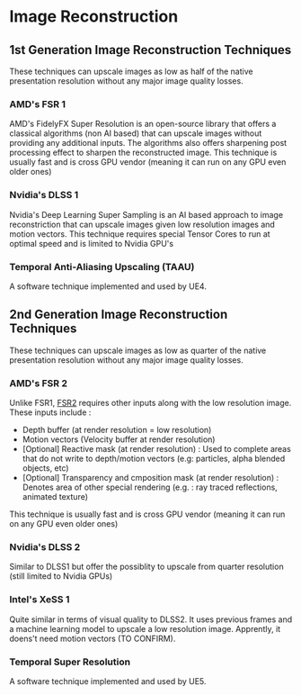 # Image Reconstruction

## 1st Generation Image Reconstruction Techniques
These techniques can upscale images as low as half of the native presentation resolution without any major image quality losses.

### AMD's FSR 1 
AMD's FidelyFX Super Resolution is an open-source library that offers a classical algorithms (non AI based) that can upscale images without providing any additional inputs. 
The algorithms also offers sharpening post processing effect to sharpen the reconstructed image. 
This technique is usually fast and is cross GPU vendor (meaning it can run on any GPU even older ones)

### Nvidia's DLSS 1 
Nvidia's Deep Learning Super Sampling is an AI based approach to image reconstriction that can upscale images given low resolution images and motion vectors.
This technique requires special Tensor Cores to run at optimal speed and is limited to Nvidia GPU's

### Temporal Anti-Aliasing Upscaling (TAAU)
A software technique implemented and used by UE4.

## 2nd Generation Image Reconstruction Techniques
These techniques can upscale images as low as quarter of the native presentation resolution without any major image quality losses.

### AMD's FSR 2
Unlike FSR1, [FSR2](https://github.com/GPUOpen-Effects/FidelityFX-FSR2) requires other inputs along with the low resolution image. These inputs include : 
* Depth buffer (at render resolution = low resolution)
* Motion vectors (Velocity buffer at render resolution)
* [Optional] Reactive mask (at render resolution) : Used to complete areas that do not write to depth/motion vectors (e.g: particles, alpha blended objects, etc)
* [Optional] Transparency and cmposition mask (at render resolution) : Denotes area of other special rendering (e.g. : ray traced reflections, animated texture)

This technique is usually fast and is cross GPU vendor (meaning it can run on any GPU even older ones)
### Nvidia's DLSS 2
Similar to DLSS1 but offer the possiblity to upscale from quarter resolution (still limited to Nvidia GPUs)

### Intel's XeSS 1
Quite similar in terms of visual quality to DLSS2. It uses previous frames and a machine learning model to upscale a low resolution image. Apprently, it doens't need motion vectors (TO CONFIRM).

### Temporal Super Resolution
A software technique implemented and used by UE5.
